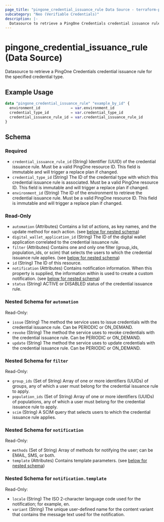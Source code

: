 ```yaml
---
page_title: "pingone_credential_issuance_rule Data Source - terraform-provider-pingone"
subcategory: "Neo (Verifiable Credentials)"
description: |-
  Datasource to retrieve a PingOne Credentials credential issuance rule for the specified credential type.
---
```


# pingone_credential_issuance_rule (Data Source)

Datasource to retrieve a PingOne Credentials credential issuance rule for the specified credential type.

## Example Usage

```terraform
data "pingone_credential_issuance_rule" "example_by_id" {
  environment_id              = var.environment_id
  credential_type_id          = var.credential_type_id
  credential_issuance_rule_id = var.credential_issuance_rule_id
}
```

<!-- schema generated by tfplugindocs -->
## Schema

### Required

- `credential_issuance_rule_id` (String) Identifier (UUID) of the credential issuance rule.  Must be a valid PingOne resource ID.  This field is immutable and will trigger a replace plan if changed.
- `credential_type_id` (String) The ID of the credential type with which this credential issuance rule is associated.  Must be a valid PingOne resource ID.  This field is immutable and will trigger a replace plan if changed.
- `environment_id` (String) The ID of the environment to retrieve the credential issuance rule.  Must be a valid PingOne resource ID.  This field is immutable and will trigger a replace plan if changed.

### Read-Only

- `automation` (Attributes) Contains a list of actions, as key names, and the update method for each action. (see [below for nested schema](#nestedatt--automation))
- `digital_wallet_application_id` (String) The ID of the digital wallet application correlated to the credential issuance rule.
- `filter` (Attributes) Contains one and only one filter (group_ids, population_ids, or scim) that selects the users to which the credential issuance rule applies. (see [below for nested schema](#nestedatt--filter))
- `id` (String) The ID of this resource.
- `notification` (Attributes) Contains notification information. When this property is supplied, the information within is used to create a custom notification. (see [below for nested schema](#nestedatt--notification))
- `status` (String) ACTIVE or DISABLED status of the credential issuance rule.

<a id="nestedatt--automation"></a>
### Nested Schema for `automation`

Read-Only:

- `issue` (String) The method the service uses to issue credentials with the credential issuance rule. Can be PERIODIC or ON_DEMAND.
- `revoke` (String) The method the service uses to revoke credentials with the credential issuance rule. Can be PERIODIC or ON_DEMAND.
- `update` (String) The method the service uses to update credentials with the credential issuance rule. Can be PERIODIC or ON_DEMAND.


<a id="nestedatt--filter"></a>
### Nested Schema for `filter`

Read-Only:

- `group_ids` (Set of String) Array of one or more identifiers (UUIDs) of groups, any of which a user must belong for the credential issuance rule to apply.
- `population_ids` (Set of String) Array of one or more identifiers (UUIDs) of populations, any of which a user must belong for the credential issuance rule to apply.
- `scim` (String) A SCIM query that selects users to which the credential issuance rule applies.


<a id="nestedatt--notification"></a>
### Nested Schema for `notification`

Read-Only:

- `methods` (Set of String) Array of methods for notifying the user; can be EMAIL, SMS, or both.
- `template` (Attributes) Contains template parameters. (see [below for nested schema](#nestedatt--notification--template))

<a id="nestedatt--notification--template"></a>
### Nested Schema for `notification.template`

Read-Only:

- `locale` (String) The ISO 2-character language code used for the notification; for example, en.
- `variant` (String) The unique user-defined name for the content variant that contains the message text used for the notification.
